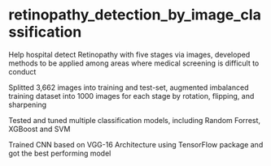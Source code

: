 # retinopathy_detection_by_image_classification

Help hospital detect Retinopathy with five stages via images, developed methods to be applied among areas where medical screening is difficult to conduct

Splitted 3,662 images into training and test-set, augmented imbalanced training dataset into 1000 images for each stage
by rotation, flipping, and sharpening

Tested and tuned multiple classification models, including Random Forrest, XGBoost and SVM

Trained CNN based on VGG-16 Architecture using TensorFlow package and got the best performing model
